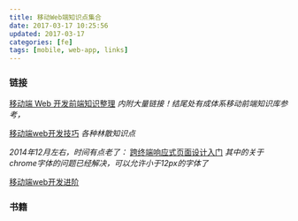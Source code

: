 ```yaml
---
title: 移动Web端知识点集合
date: 2017-03-17 10:25:56
updated: 2017-03-17
categories: [fe]
tags: [mobile, web-app, links]
---
```


### 链接

[移动端 Web 开发前端知识整理](http://www.restran.net/2015/05/14/mobile-web-front-end-collections/) *内附大量链接！结尾处有成体系移动前端知识库参考，*


[移动端web开发技巧](http://liujinkai.com/2015/06/06/mobile-web-skill/) *各种林散知识点*


*2014年12月左右，时间有点老了：*
[跨终端响应式页面设计入门](http://www.cnblogs.com/vajoy/p/3903591.html) *其中的关于chrome字体的问题已经解决，可以允许小于12px的字体了*

[移动端web开发进阶](http://www.cnblogs.com/vajoy/p/4119142.html)

### 书籍